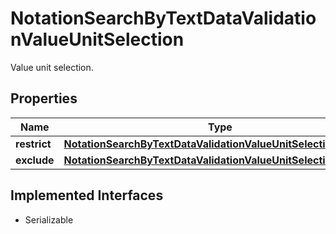 

# NotationSearchByTextDataValidationValueUnitSelection

Value unit selection.

## Properties

Name | Type | Description | Notes
------------ | ------------- | ------------- | -------------
**restrict** | [**NotationSearchByTextDataValidationValueUnitSelectionRestrict**](NotationSearchByTextDataValidationValueUnitSelectionRestrict.md) |  |  [optional]
**exclude** | [**NotationSearchByTextDataValidationValueUnitSelectionExclude**](NotationSearchByTextDataValidationValueUnitSelectionExclude.md) |  |  [optional]


## Implemented Interfaces

* Serializable


